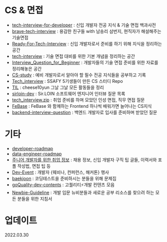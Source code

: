 # CS & 면접

- [tech-interview-for-developer](https://github.com/gyoogle/tech-interview-for-developer) :  신입 개발자 전공 지식 & 기술 면접 백과사전
- [brave-tech-interview](https://github.com/brave-people/brave-tech-interview) : 용감한 친구들 with 남송리 삼번지, 현직자가 해설해주는 기술면접
- [Ready-For-Tech-Interview](https://github.com/WooVictory/Ready-For-Tech-Interview) : 신입 개발자로서 준비를 하기 위해 지식을 정리하는 공간
- [tech-interview](https://github.com/WeareSoft/tech-interview) : 기술 면접 대비를 위한 기본 개념을 정리하는 공간
- [Interview_Question_for_Beginner](https://github.com/JaeYeopHan/Interview_Question_for_Beginner) : 개발자들의 기술 면접 준비를 위한 자료를 정리해놓은 공간
- [CS-study](https://github.com/Seogeurim/CS-study) : 예비 개발자로서 알아야 할 필수 전공 지식들을 공부하고 기록
- [Tech_interview](https://github.com/SSAFY-CS-STUDY/Tech_interview) : SSAFY 5기생들이 만든 CS 스터디 Repo
- [TIL](https://github.com/cheese10yun/TIL) : cheese10yun 그날 그날 모든 활동들을 정리
- [sirloin-dev](https://github.com/sirloin-dev/meatplatform/blob/master/job-description/interview-questions.adoc) : Sir.LOIN 소프트웨어 엔지니어 인터뷰 질문 목록
- [tech_interview.zip](https://github.com/4z7l/tech_interview.zip) : 취업 준비를 하며 모았던 인성 면접, 직무 면접 질문
- [FeBase](https://github.com/Febase/FeBase) : FeBase 와 함께하는 Frontend 하나씩 배워가면 늘어나는 CS지식
- [backend-interview-question](https://github.com/ksundong/backend-interview-question) : 백엔드 개발자로 입사를 준비하며 받았던 질문





# 기타

- [developer-roadmap](https://github.com/kamranahmedse/developer-roadmap)
- [data-engineer-roadmap](https://github.com/datastacktv/data-engineer-roadmap)
- [주니어 개발자를 위한 취업 정보](https://github.com/jojoldu/junior-recruit-scheduler) : 채용 정보, 신입 개발자 구직 팁 글들, 이력서와 포폴 작성법, 면접 팁 등
- [Dev-Event](https://github.com/brave-people/Dev-Event) : 개발자 {웨비나, 컨퍼런스, 해커톤} 행사
- [baekjoon](https://github.com/tony9402/baekjoon) : 코딩테스트을 준비하시는 분들을 위해 문제집
- [goQuality-dev-contents](https://github.com/Integerous/goQuality-dev-contents) : 고퀄리티⚡개발 컨텐츠 모음
- [Newbie-Guideline](https://github.com/pr0gr4m/Newbie-Guideline) : 개발 입문 뉴비분들과 새로운 공부 리소스를 찾으려 하는 모든 분들을 위한 지침서





# 업데이트

2022.03.30

